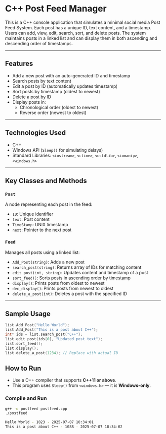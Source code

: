 # C++ Post Feed Manager

This is a C++ console application that simulates a minimal social media Post Feed System. Each post has a unique ID, text content, and a timestamp. Users can add, view, edit, search, sort, and delete posts. The system maintains posts in a linked list and can display them in both ascending and descending order of timestamps.

---

## Features

- Add a new post with an auto-generated ID and timestamp
- Search posts by text content
- Edit a post by ID (automatically updates timestamp)
- Sort posts by timestamp (oldest to newest)
- Delete a post by ID
- Display posts in:
  - Chronological order (oldest to newest)
  - Reverse order (newest to oldest)

---

## Technologies Used

- C++
- Windows API (`Sleep()` for simulating delays)
- Standard Libraries: `<iostream>`, `<ctime>`, `<cstdlib>`, `<iomanip>`, `<windows.h>`

---

## Key Classes and Methods

### `Post`
A node representing each post in the feed:
- `ID`: Unique identifier
- `text`: Post content
- `TimeStamp`: UNIX timestamp
- `next`: Pointer to the next post

### `Feed`
Manages all posts using a linked list:
- `Add_Post(string)`: Adds a new post
- `search_post(string)`: Returns array of IDs for matching content
- `edit_post(int, string)`: Updates content and timestamp of a post
- `sort_feed()`: Sorts posts in ascending order by timestamp
- `display()`: Prints posts from oldest to newest
- `dec_display()`: Prints posts from newest to oldest
- `delete_a_post(int)`: Deletes a post with the specified ID

---

## Sample Usage

```cpp
list.Add_Post("Hello World");
list.Add_Post("This is a post about C++");
int* ids = list.search_post("C++");
list.edit_post(ids[0], "Updated post text");
list.sort_feed();
list.display();
list.delete_a_post(1234); // Replace with actual ID
```
## How to Run

- Use a C++ compiler that supports **C++11 or above**.
- This program uses `Sleep()` from `<windows.h>` — it is **Windows-only**.

### Compile and Run

```bash
g++ -o postfeed postfeed.cpp
./postfeed

Hello World - 1023 - 2025-07-07 10:34:01
This is a post about C++ - 1088 - 2025-07-07 10:34:02
```
